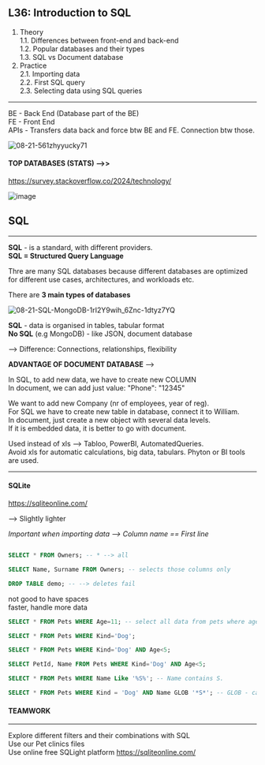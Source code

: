 ## L36: Introduction to SQL

1. Theory  
1.1. Differences between front-end and back-end  
1.2. Popular databases and their types  
1.3. SQL vs Document database  
2. Practice  
2.1. Importing data  
2.2. First SQL query  
2.3. Selecting data using SQL queries
----------
BE - Back End (Database part of the BE)  
FE - Front End  
APIs - Transfers data back and force btw BE and FE. Connection btw those.  

![08-21-561zhyyucky71](https://github.com/user-attachments/assets/b2e3af42-34f8-40b6-beac-b54c3d9b4983)

#### TOP DATABASES (STATS) -->>

https://survey.stackoverflow.co/2024/technology/

![image](https://github.com/user-attachments/assets/56759541-09d9-4cb8-86da-e3c53173a95b)

## SQL
-------
**SQL** - is a standard, with different providers.  
**SQL = Structured Query Language**

Thre are many SQL databases because different databases are optimized for different use cases, architectures, and workloads etc.

There are **3 main types of databases**

![08-21-SQL-MongoDB-1rI2Y9wih_6Znc-1dtyz7YQ](https://github.com/user-attachments/assets/260452b1-e315-4a5c-b119-9a965f36e986)

**SQL** - data is organised in tables, tabular format  
**No SQL** (e.g MongoDB) - like JSON, document database

--> Difference: Connections, relationships, flexibility

**ADVANTAGE OF DOCUMENT DATABASE** -->

In SQL, to add new data, we have to create new COLUMN  
In document, we can add just value: "Phone": "12345"  

We want to add new Company (nr of employees, year of reg).  
For SQL we have to create new table in database, connect it to William.  
In document, just create a new object with several data levels.  
If it is embedded data, it is better to go with document.   

Used instead of xls --> Tabloo, PowerBI, AutomatedQueries.   
Avoid xls for automatic calculations, big data, tabulars. Phyton or BI tools are used.

--------
#### SQLite
https://sqliteonline.com/

--> Slightly lighter

*Important when importing data --> Column name == First line*

```SQL

SELECT * FROM Owners; -- * --> all

SELECT Name, Surname FROM Owners; -- selects those columns only

DROP TABLE demo; -- --> deletes fail

```
not good to have spaces  
faster, handle more data

```SQL
SELECT * FROM Pets WHERE Age=11; -- select all data from pets where age is 11

SELECT * FROM Pets WHERE Kind='Dog';

SELECT * FROM Pets WHERE Kind='Dog' AND Age<5;

SELECT PetId, Name FROM Pets WHERE Kind='Dog' AND Age<5;

SELECT * FROM Pets WHERE Name Like '%S%'; -- Name contains S.

SELECT * FROM Pets WHERE Kind = 'Dog' AND Name GLOB '*S*'; -- GLOB - case sensitive

```
#### TEAMWORK
------
Explore different filters and their combinations with SQL  
    Use our Pet clinics files  
    Use online free SQLight platform https://sqliteonline.com/  


